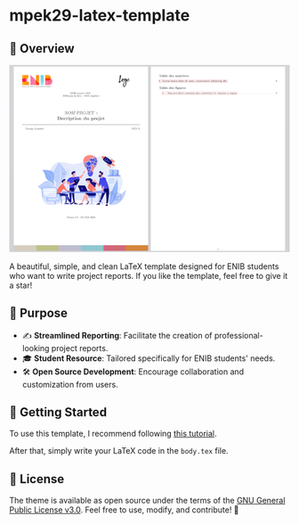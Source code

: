 # mpek29-latex-template

## 🚀 Overview
![Main Preview](assets/img/main.png)

A beautiful, simple, and clean LaTeX template designed for ENIB students who want to write project reports. If you like the template, feel free to give it a star!

## 🎯 Purpose
- ✍️ **Streamlined Reporting**: Facilitate the creation of professional-looking project reports.
- 🎓 **Student Resource**: Tailored specifically for ENIB students' needs.
- 🛠️ **Open Source Development**: Encourage collaboration and customization from users.

## 📝 Getting Started
To use this template, I recommend following [this tutorial](https://florianpasco.com/learning/innovation/use_template_sharelatex/). 

After that, simply write your LaTeX code in the `body.tex` file.

## 🌟 License
The theme is available as open source under the terms of the [GNU General Public License v3.0](https://github.com/mpek29/mpek29-latex-template/blob/master/LICENSE). Feel free to use, modify, and contribute! 🚀
